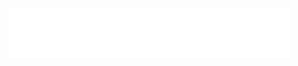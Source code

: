 <iframe src="//www.facebook.com/plugins/follow?href=https%3A%2F%2Fwww.facebook.com%2Fzaeem1997&amp;layout=standard&amp;show_faces=true&amp;colorscheme=light&amp;width=450&amp;height=80" scrolling="no" frameborder="0" style="border:none; overflow:hidden; width:450px; height:80px;" allowTransparency="true"></iframe>
